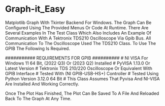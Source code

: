 # Graph-it_Easy
Matplotlib Graph With Tkinter Backend For Windows.
The Graph Can Be Configured Using The Provided Menus
Or Code At Runtime. There Are Several Examples
In The Test Class Which Also Includes An Example
Of Communication With A Tektronix TDS210 Oscilloscope
Via Gpib Bus. All Communication To The Oscilloscope
Used The TDS210 Class. To Use The GPIB The Following
Is Required.

########### REQUIREMENTS FOR GPIB ##########
    # NI VISA For Windows 11 64 Bit, (2022 Q3) Or (2023 Q2) Installed
    # PyVISA 1.13.0 Or Latest Version
    # Tektronix TDS 210/220 Oscilloscope Or Equivalent With GPIB Interface
    # Tested With (NI GPIB-USB-HS+) Controller
    # Tested Using Python Version 3.12.0 64 Bit
    # This Class Assumes That Pyvisa And NI-VISA Are Installed And Working Correctly.
    
Once The Plot Has Finished, The Plot Can Be Saved To A File
And Reloaded Back To The Graph At Any Time.
    
